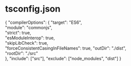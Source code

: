 # tsconfig.json

{
  "compilerOptions": {
    "target": "ES6",                          
    "module": "commonjs",                     
    "strict": true,                           
    "esModuleInterop": true,                  
    "skipLibCheck": true,                     
    "forceConsistentCasingInFileNames": true, 
    "outDir": "./dist",                       
    "rootDir": "./src"                        
  },
  "include": ["src"],
  "exclude": ["node_modules", "dist"]
}

